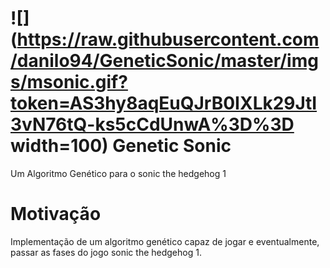 # ![](https://raw.githubusercontent.com/danilo94/GeneticSonic/master/imgs/msonic.gif?token=AS3hy8aqEuQJrB0IXLk29JtI3vN76tQ-ks5cCdUnwA%3D%3D width=100) Genetic Sonic
 Um Algoritmo Genético para o sonic the hedgehog 1
# Motivação
 Implementação de um algoritmo genético capaz de jogar e eventualmente, passar as fases do jogo sonic the hedgehog 1. 
